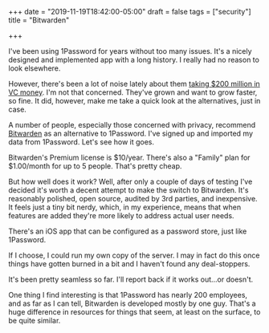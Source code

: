 +++
date = "2019-11-19T18:42:00-05:00"
draft = false
tags = ["security"]
title = "Bitwarden"

+++

I've been using 1Password for years without too many issues. It's a nicely designed and implemented app with a long history. I really had no reason to look elsewhere.

However, there's been a lot of noise lately about them [taking $200 million in VC money](https://techcrunch.com/2019/11/14/fourteen-years-after-launching-1password-takes-first-funding-a-200m-series-a/). I'm not that concerned. They've grown and want to grow faster, so fine. It did, however, make me take a quick look at the alternatives, just in case.

A number of people, especially those concerned with privacy, recommend [Bitwarden](https://bitwarden.com) as an alternative to 1Password. I've signed up and imported my data from 1Password. Let's see how it goes.

Bitwarden's Premium license is $10/year. There's also a "Family" plan for $1.00/month for up to 5 people. That's pretty cheap.

But how well does it work? Well, after only a couple of days of testing I've decided it's worth a decent attempt to make the switch to Bitwarden. It's reasonably polished, open source, audited by 3rd parties, and inexpensive. It feels just a tiny bit nerdy, which, in my experience, means that when features are added they're more likely to address actual user needs.

There's an iOS app that can be configured as a password store, just like 1Password.

If I choose, I could run my own copy of the server. I may in fact do this once things have gotten burned in a bit and I haven't found any deal-stoppers.

It's been pretty seamless so far. I'll report back if it works out...or doesn't.

One thing I find interesting is that 1Password has nearly 200 employees, and as far as I can tell, Bitwarden is developed mostly by one guy. That's a huge difference in resources for things that seem, at least on the surface, to be quite similar.

